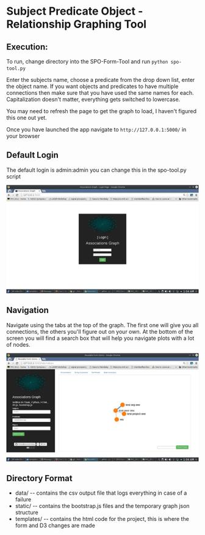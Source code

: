 # Subject Predicate Object - Relationship Graphing Tool

## Execution:

To run, change directory into the SPO-Form-Tool and run `python spo-tool.py`

Enter the subjects name, choose a predicate from the drop down list, enter the object name. If you want objects and predicates to have multiple connections then make sure that you have used the same names for each. Capitalization doesn't matter, everything gets switched to lowercase. 

You may need to refresh the page to get the graph to load, I haven't figured this one out yet. 

Once you have launched the app navigate to `http://127.0.0.1:5000/` in your browser


## Default Login

The default login is admin:admin you can change this in the spo-tool.py script

![Login Screen](/static/screenshot1.jpeg?raw=true "Login Screen")


## Navigation

Navigate using the tabs at the top of the graph. The first one will give you all connections, the others you'll figure out on your own. At the bottom of the screen you will find a search box that will help you navigate plots with a lot of nodes. 

![Main Screen](/static/screenshot2.jpeg?raw=true "Main Screen")


## Directory Format

- data/ 
-- contains the csv output file that logs everything in case of a failure
- static/
-- contains the bootstrap.js files and the temporary graph json structure
- templates/
-- contains the html code for the project, this is where the form and D3 changes are made

